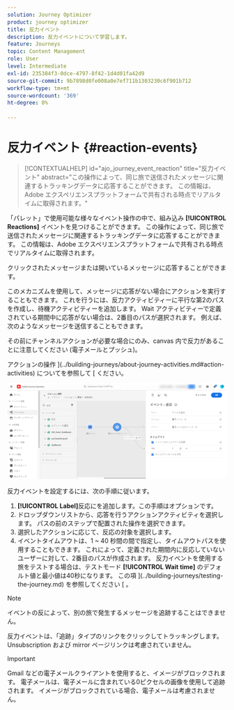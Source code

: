 ```yaml
---
solution: Journey Optimizer
product: journey optimizer
title: 反力イベント
description: 反力イベントについて学習します。
feature: Journeys
topic: Content Management
role: User
level: Intermediate
exl-id: 235384f3-0dce-4797-8f42-1d4d01fa42d9
source-git-commit: 9b7898d0fe008a0e7ef711b1303230c6f901b712
workflow-type: tm+mt
source-wordcount: '369'
ht-degree: 0%

---
```


# 反力イベント {#reaction-events}

>[!CONTEXTUALHELP]
>id="ajo_journey_event_reaction"
>title="反力イベント"
>abstract="この操作によって、同じ旅で送信されたメッセージに関連するトラッキングデータに応答することができます。 この情報は、Adobe エクスペリエンスプラットフォームで共有される時点でリアルタイムに取得されます。"

「パレット」で使用可能な様々なイベント操作の中で、組み込み **[!UICONTROL Reactions]** イベントを見つけることができます。 この操作によって、同じ旅で送信されたメッセージに関連するトラッキングデータに応答することができます。 この情報は、Adobe エクスペリエンスプラットフォームで共有される時点でリアルタイムに取得されます。

クリックされたメッセージまたは開いているメッセージに応答することができます。

このメカニズムを使用して、メッセージに応答がない場合にアクションを実行することもできます。 これを行うには、反力アクティビティーに平行な第2のパスを作成し、待機アクティビティーを追加します。 Wait アクティビティーで定義されている期間中に応答がない場合は、2番目のパスが選択されます。 例えば、次のようなメッセージを送信することもできます。

その前にチャンネルアクションが必要な場合にのみ、canvas 内で反力があることに注意してください (電子メールとプッシュ)。

アクションの操作 ](../building-journeys/about-journey-activities.md#action-activities) についてを参照して [ ください。

![](assets/journey45.png)

反力イベントを設定するには、次の手順に従います。

1. **[!UICONTROL Label]**&#x200B;反応にを追加します。この手順はオプションです。
1. ドロップダウンリストから、応答を行うアクションアクティビティを選択します。 パスの前のステップで配置された操作を選択できます。
1. 選択したアクションに応じて、反応の対象を選択します。
1. イベントタイムアウトは、1 ~ 40 秒間の間で指定し、タイムアウトパスを使用することもできます。 これによって、定義された期間内に反応していないユーザーに対して、2番目のパスが作成されます。 反力イベントを使用する旅をテストする場合は、テストモード **[!UICONTROL Wait time]** のデフォルト値と最小値は40秒になります。 この項 ](../building-journeys/testing-the-journey.md) を参照してください [ 。

>[!NOTE]
>
>
>イベントの反によって、別の旅で発生するメッセージを追跡することはできません。
>
>反力イベントは、「追跡」タイプのリンクをクリックしてトラッキングします。 Unsubscription および mirror ページリンクは考慮されていません。

>[!IMPORTANT]
>
>Gmail などの電子メールクライアントを使用すると、イメージがブロックされます。 電子メールは、電子メールに含まれている0ピクセルの画像を使用して追跡されます。 イメージがブロックされている場合、電子メールは考慮されません。

